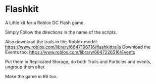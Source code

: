 # Flashkit
A Little kit for a Roblox DC Flash game.


Simply Follow the directions in the name of the scripts.

Also download the trails in this Roblox model: https://www.roblox.com/library/6647196716/flashkittrails
Download the Events too: https://www.roblox.com/library/6647226516/Events

Put them in Replicated Storage, do both Trails and Particles and events, ungroup them after.

Make the game in R6 too.
